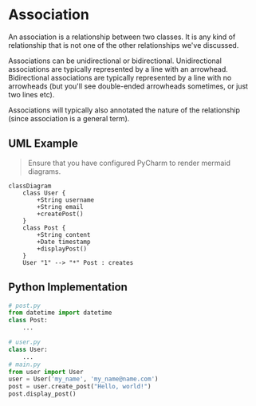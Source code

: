 # Association

An association is a relationship between two classes. It is any kind of relationship that is not one of the other relationships we've discussed.

Associations can be unidirectional or bidirectional. Unidirectional associations are typically represented by a line with an arrowhead. Bidirectional associations are typically represented by a line with no arrowheads (but you'll see double-ended arrowheads sometimes, or just two lines etc).

Associations will typically also annotated the nature of the relationship (since association is a general term).


## UML Example

>Ensure that you have configured PyCharm to render mermaid diagrams.

```mermaid
classDiagram
    class User {
        +String username
        +String email
        +createPost()
    }
    class Post {
        +String content
        +Date timestamp
        +displayPost()
    }
    User "1" --> "*" Post : creates
```

## Python Implementation

```python
# post.py
from datetime import datetime
class Post:
    ...

# user.py
class User:
    ...
# main.py
from user import User
user = User('my_name', 'my_name@name.com')
post = user.create_post("Hello, world!")
post.display_post()
```
